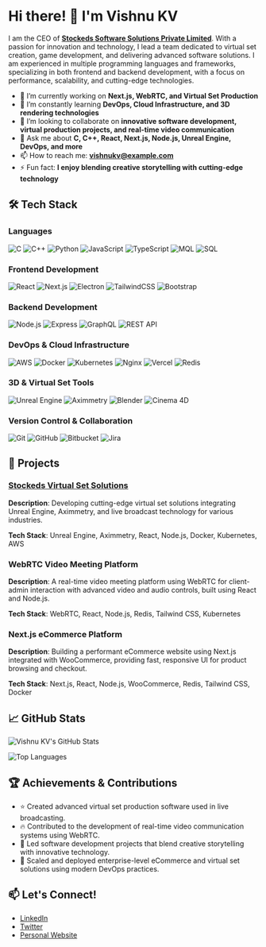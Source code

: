 # Hi there! 👋 I'm Vishnu KV

I am the CEO of **[Stockeds Software Solutions Private Limited](https://stockeds.com)**. With a passion for innovation and technology, I lead a team dedicated to virtual set creation, game development, and delivering advanced software solutions. I am experienced in multiple programming languages and frameworks, specializing in both frontend and backend development, with a focus on performance, scalability, and cutting-edge technologies.

- 🔭 I’m currently working on **Next.js, WebRTC, and Virtual Set Production**
- 🌱 I’m constantly learning **DevOps, Cloud Infrastructure, and 3D rendering technologies**
- 👯 I’m looking to collaborate on **innovative software development, virtual production projects, and real-time video communication**
- 💬 Ask me about **C, C++, React, Next.js, Node.js, Unreal Engine, DevOps, and more**
- 📫 How to reach me: **vishnukv@example.com**
- ⚡ Fun fact: **I enjoy blending creative storytelling with cutting-edge technology**

## 🛠 Tech Stack

### Languages
![C](https://img.shields.io/badge/C-00599C?style=for-the-badge&logo=c&logoColor=white)
![C++](https://img.shields.io/badge/C++-00599C?style=for-the-badge&logo=c%2B%2B&logoColor=white)
![Python](https://img.shields.io/badge/Python-3670A0?style=for-the-badge&logo=python&logoColor=ffdd54)
![JavaScript](https://img.shields.io/badge/JavaScript-F7DF1E?style=for-the-badge&logo=javascript&logoColor=black)
![TypeScript](https://img.shields.io/badge/TypeScript-007ACC?style=for-the-badge&logo=typescript&logoColor=white)
![MQL](https://img.shields.io/badge/MQL-blue?style=for-the-badge)
![SQL](https://img.shields.io/badge/SQL-4479A1?style=for-the-badge&logo=postgresql&logoColor=white)

### Frontend Development
![React](https://img.shields.io/badge/React-20232A?style=for-the-badge&logo=react&logoColor=61DAFB)
![Next.js](https://img.shields.io/badge/Next.js-000000?style=for-the-badge&logo=nextdotjs&logoColor=white)
![Electron](https://img.shields.io/badge/Electron-47848F?style=for-the-badge&logo=electron&logoColor=white)
![TailwindCSS](https://img.shields.io/badge/TailwindCSS-38B2AC?style=for-the-badge&logo=tailwind-css&logoColor=white)
![Bootstrap](https://img.shields.io/badge/Bootstrap-563D7C?style=for-the-badge&logo=bootstrap&logoColor=white)

### Backend Development
![Node.js](https://img.shields.io/badge/Node.js-43853D?style=for-the-badge&logo=node.js&logoColor=white)
![Express](https://img.shields.io/badge/Express-000000?style=for-the-badge&logo=express&logoColor=white)
![GraphQL](https://img.shields.io/badge/GraphQL-E10098?style=for-the-badge&logo=graphql&logoColor=white)
![REST API](https://img.shields.io/badge/REST-25D366?style=for-the-badge&logo=rest&logoColor=white)

### DevOps & Cloud Infrastructure
![AWS](https://img.shields.io/badge/AWS-232F3E?style=for-the-badge&logo=amazon-aws&logoColor=white)
![Docker](https://img.shields.io/badge/Docker-2496ED?style=for-the-badge&logo=docker&logoColor=white)
![Kubernetes](https://img.shields.io/badge/Kubernetes-326CE5?style=for-the-badge&logo=kubernetes&logoColor=white)
![Nginx](https://img.shields.io/badge/Nginx-009639?style=for-the-badge&logo=nginx&logoColor=white)
![Vercel](https://img.shields.io/badge/Vercel-000000?style=for-the-badge&logo=vercel&logoColor=white)
![Redis](https://img.shields.io/badge/Redis-DC382D?style=for-the-badge&logo=redis&logoColor=white)

### 3D & Virtual Set Tools
![Unreal Engine](https://img.shields.io/badge/Unreal%20Engine-0E1128?style=for-the-badge&logo=unreal-engine&logoColor=white)
![Aximmetry](https://img.shields.io/badge/Aximmetry-FA7343?style=for-the-badge&logo=axis&logoColor=white)
![Blender](https://img.shields.io/badge/Blender-F5792A?style=for-the-badge&logo=blender&logoColor=white)
![Cinema 4D](https://img.shields.io/badge/Cinema%204D-011A6A?style=for-the-badge&logo=cinema4d&logoColor=white)

### Version Control & Collaboration
![Git](https://img.shields.io/badge/Git-F05032?style=for-the-badge&logo=git&logoColor=white)
![GitHub](https://img.shields.io/badge/GitHub-181717?style=for-the-badge&logo=github&logoColor=white)
![Bitbucket](https://img.shields.io/badge/Bitbucket-0052CC?style=for-the-badge&logo=bitbucket&logoColor=white)
![Jira](https://img.shields.io/badge/Jira-0052CC?style=for-the-badge&logo=jira-software&logoColor=white)

## 🚀 Projects

### [Stockeds Virtual Set Solutions](https://stockeds.com)
**Description**: Developing cutting-edge virtual set solutions integrating Unreal Engine, Aximmetry, and live broadcast technology for various industries.

**Tech Stack**: Unreal Engine, Aximmetry, React, Node.js, Docker, Kubernetes, AWS

### WebRTC Video Meeting Platform
**Description**: A real-time video meeting platform using WebRTC for client-admin interaction with advanced video and audio controls, built using React and Node.js.

**Tech Stack**: WebRTC, React, Node.js, Redis, Tailwind CSS, Kubernetes

### Next.js eCommerce Platform
**Description**: Building a performant eCommerce website using Next.js integrated with WooCommerce, providing fast, responsive UI for product browsing and checkout.

**Tech Stack**: Next.js, React, Node.js, WooCommerce, Redis, Tailwind CSS, Docker

## 📈 GitHub Stats
![Vishnu KV's GitHub Stats](https://github-readme-stats.vercel.app/api?username=Vishnu-KV-S&show_icons=true&theme=radical)

![Top Languages](https://github-readme-stats.vercel.app/api/top-langs/?username=Vishnu-KV-S&layout=compact&theme=radical)

## 🏆 Achievements & Contributions
- ⭐ Created advanced virtual set production software used in live broadcasting.
- 🔥 Contributed to the development of real-time video communication systems using WebRTC.
- 🏅 Led software development projects that blend creative storytelling with innovative technology.
- 🚀 Scaled and deployed enterprise-level eCommerce and virtual set solutions using modern DevOps practices.

## 📫 Let's Connect!
- [LinkedIn](https://www.linkedin.com/in/vishnukv)
- [Twitter](https://twitter.com/vishnukv)
- [Personal Website](https://stockeds.com)
